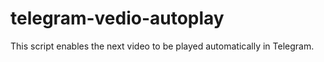 # telegram-vedio-autoplay
This script enables the next video to be played automatically in Telegram.
